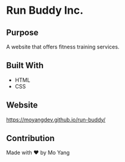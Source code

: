 # Run Buddy Inc.

## Purpose
A website that offers fitness training services.

## Built With
* HTML
* CSS

## Website
https://moyangdev.github.io/run-buddy/

## Contribution
Made with ❤️ by Mo Yang
